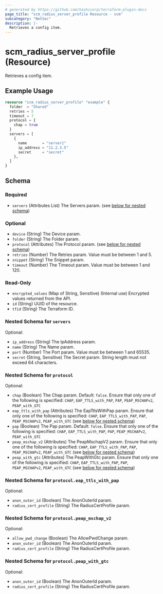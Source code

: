 ```yaml
---
# generated by https://github.com/hashicorp/terraform-plugin-docs
page_title: "scm_radius_server_profile Resource - scm"
subcategory: "NetSec"
description: |-
  Retrieves a config item.
---
```


# scm_radius_server_profile (Resource)

Retrieves a config item.

## Example Usage

```terraform
resource "scm_radius_server_profile" "example" {
  folder  = "Shared"
  retries = 5
  timeout = 7
  protocol = {
    chap = true
  }
  servers = [
    {
      name       = "server1"
      ip_address = "11.2.3.5"
      secret     = "secret"
    },
  ]
}
```

<!-- schema generated by tfplugindocs -->
## Schema

### Required

- `servers` (Attributes List) The Servers param. (see [below for nested schema](#nestedatt--servers))

### Optional

- `device` (String) The Device param.
- `folder` (String) The Folder param.
- `protocol` (Attributes) The Protocol param. (see [below for nested schema](#nestedatt--protocol))
- `retries` (Number) The Retries param. Value must be between 1 and 5.
- `snippet` (String) The Snippet param.
- `timeout` (Number) The Timeout param. Value must be between 1 and 120.

### Read-Only

- `encrypted_values` (Map of String, Sensitive) (Internal use) Encrypted values returned from the API.
- `id` (String) UUID of the resource.
- `tfid` (String) The Terraform ID.

<a id="nestedatt--servers"></a>
### Nested Schema for `servers`

Optional:

- `ip_address` (String) The IpAddress param.
- `name` (String) The Name param.
- `port` (Number) The Port param. Value must be between 1 and 65535.
- `secret` (String, Sensitive) The Secret param. String length must not exceed 64 characters.


<a id="nestedatt--protocol"></a>
### Nested Schema for `protocol`

Optional:

- `chap` (Boolean) The Chap param. Default: `false`. Ensure that only one of the following is specified: `CHAP`, `EAP_TTLS_with_PAP`, `PAP`, `PEAP_MSCHAPv2`, `PEAP_with_GTC`
- `eap_ttls_with_pap` (Attributes) The EapTtlsWithPap param. Ensure that only one of the following is specified: `CHAP`, `EAP_TTLS_with_PAP`, `PAP`, `PEAP_MSCHAPv2`, `PEAP_with_GTC` (see [below for nested schema](#nestedatt--protocol--eap_ttls_with_pap))
- `pap` (Boolean) The Pap param. Default: `false`. Ensure that only one of the following is specified: `CHAP`, `EAP_TTLS_with_PAP`, `PAP`, `PEAP_MSCHAPv2`, `PEAP_with_GTC`
- `peap_mschap_v2` (Attributes) The PeapMschapV2 param. Ensure that only one of the following is specified: `CHAP`, `EAP_TTLS_with_PAP`, `PAP`, `PEAP_MSCHAPv2`, `PEAP_with_GTC` (see [below for nested schema](#nestedatt--protocol--peap_mschap_v2))
- `peap_with_gtc` (Attributes) The PeapWithGtc param. Ensure that only one of the following is specified: `CHAP`, `EAP_TTLS_with_PAP`, `PAP`, `PEAP_MSCHAPv2`, `PEAP_with_GTC` (see [below for nested schema](#nestedatt--protocol--peap_with_gtc))

<a id="nestedatt--protocol--eap_ttls_with_pap"></a>
### Nested Schema for `protocol.eap_ttls_with_pap`

Optional:

- `anon_outer_id` (Boolean) The AnonOuterId param.
- `radius_cert_profile` (String) The RadiusCertProfile param.


<a id="nestedatt--protocol--peap_mschap_v2"></a>
### Nested Schema for `protocol.peap_mschap_v2`

Optional:

- `allow_pwd_change` (Boolean) The AllowPwdChange param.
- `anon_outer_id` (Boolean) The AnonOuterId param.
- `radius_cert_profile` (String) The RadiusCertProfile param.


<a id="nestedatt--protocol--peap_with_gtc"></a>
### Nested Schema for `protocol.peap_with_gtc`

Optional:

- `anon_outer_id` (Boolean) The AnonOuterId param.
- `radius_cert_profile` (String) The RadiusCertProfile param.
